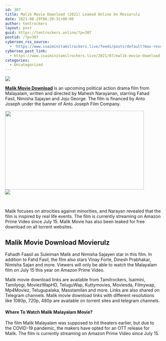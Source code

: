 ```yaml
---
id: 307
title: Malik Movie Download (2021) Leaked Online On Movierulz
date: 2021-08-29T06:20:31+00:00
author: tentrockers
layout: post
guid: https://tentrockers.online/?p=307
postid: /?p=307
cyberseo_rss_source:
  - 'https://www.isaiminitamilrockers.live/feeds/posts/default?max-results=150&start-index=1'
cyberseo_post_link:
  - https://www.isaiminitamilrockers.live/2021/07/malik-movie-download-2021-leaked-online.html
categories:
  - Uncategorized
---
```

<div class="media_block">
  <img src="https://1.bp.blogspot.com/-SP9kxgkHES8/YPBWzEZeExI/AAAAAAAABCA/X-8y1iq9dD0IWCjHFQxN8m4EcNoCOBMJQCLcBGAsYHQ/s72-w449-h255-c/Malik-Movie-Amazon-Prime-Videos-Cast-Trailer-Release-Date-Songs-Poster-Actress-Name-Full-Movie-Watch-Online-Free-Download-Filmyzilla.jpg" class="media_thumbnail" />
</div>

<meta content="Malik Movie Download &nbsp;is an upcoming political action drama film from Malayalam, written and directed by Mahesh Narayanan, starring Fahad Fa..." name="twitter:description" />

  


<center>
</center>

<span><span><b><a href="https://www.tamilrockers.co.nz/malik-malayalam-full-movie-download-watch-online-in-tamilrockers/">Malik Movie Download</a></b></span></span><span>&nbsp;is an upcoming political action drama film from Malayalam, written and directed by Mahesh Narayanan, starring Fahad Fasil, Nimisha Sajayan and Joju George. The film is financed by Anto Joseph under the banner of Anto Joseph Film Company.</span>

<div class="separator">
  <a href="https://1.bp.blogspot.com/-SP9kxgkHES8/YPBWzEZeExI/AAAAAAAABCA/X-8y1iq9dD0IWCjHFQxN8m4EcNoCOBMJQCLcBGAsYHQ/s1280/Malik-Movie-Amazon-Prime-Videos-Cast-Trailer-Release-Date-Songs-Poster-Actress-Name-Full-Movie-Watch-Online-Free-Download-Filmyzilla.jpg" imageanchor="1"><img loading="lazy" border="0" data-original-height="720" data-original-width="1280" height="255" src="https://1.bp.blogspot.com/-SP9kxgkHES8/YPBWzEZeExI/AAAAAAAABCA/X-8y1iq9dD0IWCjHFQxN8m4EcNoCOBMJQCLcBGAsYHQ/w449-h255/Malik-Movie-Amazon-Prime-Videos-Cast-Trailer-Release-Date-Songs-Poster-Actress-Name-Full-Movie-Watch-Online-Free-Download-Filmyzilla.jpg" width="449" /></a>
</div>



<div class="separator">
  <a href="https://www.tamilrockers.co.nz/malik-malayalam-full-movie-download-watch-online-in-tamilrockers/" imageanchor="1"><img border="0" data-original-height="250" data-original-width="300" src="https://1.bp.blogspot.com/-nfbzYVobUik/YMlpOerzdgI/AAAAAAAAA3Y/aAupsOUs_WMY6Lv7R1OtZhI6OqaRh-YAwCPcBGAYYCw/s0/e854879156f0849f3d27a89db88ed039.png" /></a>
</div>

<span><br /></span>

Malik focuses on atrocities against minorities, and Narayan revealed that the film is inspired by real life events. The film is currently streaming on Amazon Prime Video since July 15. Malik Movie has also been leaked for free download on all torrent websites.

## **<span>Malik Movie Download&nbsp;</span><span><span>Movierulz</span></span>**

Fahadh Faasil as Suleiman Malik and Nimisha Sajayen star in this film. In addition to Fahd Fasil, the film also stars Vinay Forte, Dinesh Prabhakar, Nimisha Sajan and more. Viewers will only be able to watch the Malayalam film on July 15 this year on Amazon Prime Video.

Malik movie download links are available from Tamilrockers, Isaimini, Tamilyogi, MoviezWapHD, TeluguWap, Kuttymovies, Moviesda, Filmywap, Mp4Moviez, Telugupalaka, Masstamilan and more. Links are also shared on Telegram channels. Malik movie download links with different resolutions like 1080p, 720p, 480p are available on torrent sites and telegram channels.

<div>
  <h4>
    <strong>Where To Watch Malik Malayalam Movie?</strong>
  </h4>
  
  <p>
    The film Malik Malayalam was supposed to hit theaters earlier, but due to the COVID-19 pandemic, the makers have opted for an OTT release for Malik. The film is currently streaming on Amazon Prime Video since July 15.
  </p>
</div>

<center>
</center>